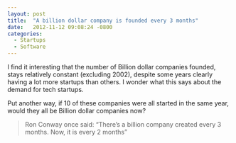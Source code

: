```yaml
---
layout: post
title:  "A billion dollar company is founded every 3 months"
date:   2012-11-12 09:08:24 -0800
categories:
  - Startups
  - Software
---
```


I find it interesting that the number of Billion dollar companies founded, stays relatively constant (excluding 2002), despite some years clearly having a lot more startups than others. I wonder what this says about the demand for tech startups.

Put another way, if 10 of these companies were all started in the same year, would they all be Billion dollar companies now?

 > Ron Conway once said: “There’s a billion company created every 3 months. Now, it is every 2 months”

